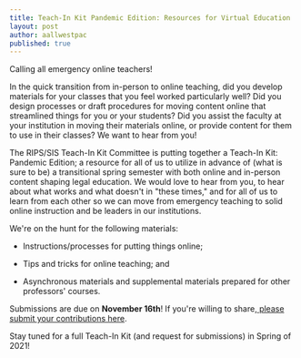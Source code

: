 ```yaml
---
title: Teach-In Kit Pandemic Edition: Resources for Virtual Education
layout: post
author: aallwestpac
published: true
---
```


Calling all emergency online teachers!

In the quick transition from in-person to online teaching, did you develop materials for your classes that you feel worked particularly well? Did you design processes or draft procedures for moving content online that streamlined things for you or your students? Did you assist the faculty at your institution in moving their materials online, or provide content for them to use in their classes? We want to hear from you!

The RIPS/SIS Teach-In Kit Committee is putting together a Teach-In Kit: Pandemic Edition; a resource for all of us to utilize in advance of (what is sure to be) a transitional spring semester with both online and in-person content shaping legal education. We would love to hear from you, to hear about what works and what doesn't in "these times," and for all of us to learn from each other so we can move from emergency teaching to solid online instruction and be leaders in our institutions.

We're on the hunt for the following materials:

* Instructions/processes for putting things online;

* Tips and tricks for online teaching; and

* Asynchronous materials and supplemental materials prepared for other professors' courses.

Submissions are due on **November 16th**!  If you're willing to share,[ please submit your contributions here](https://docs.google.com/forms/d/e/1FAIpQLSf4eUotsB3Y1euobxFZzoNOOEI7AjS2q0qflaBt1AVtB-B7Nw/viewform).

Stay tuned for a full Teach-In Kit (and request for submissions) in Spring of 2021!
